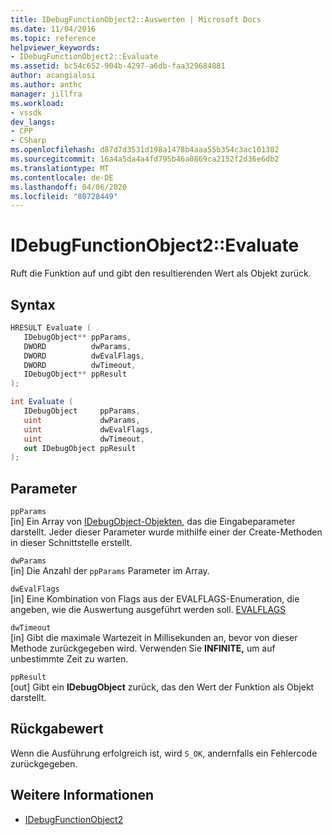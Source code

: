 ```yaml
---
title: IDebugFunctionObject2::Auswerten | Microsoft Docs
ms.date: 11/04/2016
ms.topic: reference
helpviewer_keywords:
- IDebugFunctionObject2::Evaluate
ms.assetid: bc54c652-904b-4297-a6db-faa329684881
author: acangialosi
ms.author: anthc
manager: jillfra
ms.workload:
- vssdk
dev_langs:
- CPP
- CSharp
ms.openlocfilehash: d87d7d3531d198a1478b4aaa55b354c3ac101302
ms.sourcegitcommit: 16a4a5da4a4fd795b46a0869ca2152f2d36e6db2
ms.translationtype: MT
ms.contentlocale: de-DE
ms.lasthandoff: 04/06/2020
ms.locfileid: "80728449"
---
```

# <a name="idebugfunctionobject2evaluate"></a>IDebugFunctionObject2::Evaluate
Ruft die Funktion auf und gibt den resultierenden Wert als Objekt zurück.

## <a name="syntax"></a>Syntax

```cpp
HRESULT Evaluate (
   IDebugObject** ppParams,
   DWORD          dwParams,
   DWORD          dwEvalFlags,
   DWORD          dwTimeout,
   IDebugObject** ppResult
);
```

```csharp
int Evaluate (
   IDebugObject     ppParams,
   uint             dwParams,
   uint             dwEvalFlags,
   uint             dwTimeout,
   out IDebugObject ppResult
);
```

## <a name="parameters"></a>Parameter
`ppParams`\
[in] Ein Array von [IDebugObject-Objekten,](../../../extensibility/debugger/reference/idebugobject.md) das die Eingabeparameter darstellt. Jeder dieser Parameter wurde mithilfe einer der Create-Methoden in dieser Schnittstelle erstellt.

`dwParams`\
[in] Die Anzahl der `ppParams` Parameter im Array.

`dwEvalFlags`\
[in] Eine Kombination von Flags aus der EVALFLAGS-Enumeration, die angeben, wie die Auswertung ausgeführt werden soll. [EVALFLAGS](../../../extensibility/debugger/reference/evalflags.md)

`dwTimeout`\
[in] Gibt die maximale Wartezeit in Millisekunden an, bevor von dieser Methode zurückgegeben wird. Verwenden Sie **INFINITE,** um auf unbestimmte Zeit zu warten.

`ppResult`\
[out] Gibt ein **IDebugObject** zurück, das den Wert der Funktion als Objekt darstellt.

## <a name="return-value"></a>Rückgabewert
 Wenn die Ausführung erfolgreich ist, wird `S_OK`, andernfalls ein Fehlercode zurückgegeben.

## <a name="see-also"></a>Weitere Informationen
- [IDebugFunctionObject2](../../../extensibility/debugger/reference/idebugfunctionobject2.md)
